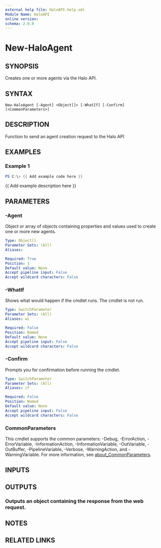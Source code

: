 ```yaml
---
external help file: HaloAPI-help.xml
Module Name: HaloAPI
online version:
schema: 2.0.0
---
```


# New-HaloAgent

## SYNOPSIS
Creates one or more agents via the Halo API.

## SYNTAX

```
New-HaloAgent [-Agent] <Object[]> [-WhatIf] [-Confirm] [<CommonParameters>]
```

## DESCRIPTION
Function to send an agent creation request to the Halo API

## EXAMPLES

### Example 1
```powershell
PS C:\> {{ Add example code here }}
```

{{ Add example description here }}

## PARAMETERS

### -Agent
Object or array of objects containing properties and values used to create one or more new agents.

```yaml
Type: Object[]
Parameter Sets: (All)
Aliases:

Required: True
Position: 1
Default value: None
Accept pipeline input: False
Accept wildcard characters: False
```

### -WhatIf
Shows what would happen if the cmdlet runs.
The cmdlet is not run.

```yaml
Type: SwitchParameter
Parameter Sets: (All)
Aliases: wi

Required: False
Position: Named
Default value: None
Accept pipeline input: False
Accept wildcard characters: False
```

### -Confirm
Prompts you for confirmation before running the cmdlet.

```yaml
Type: SwitchParameter
Parameter Sets: (All)
Aliases: cf

Required: False
Position: Named
Default value: None
Accept pipeline input: False
Accept wildcard characters: False
```

### CommonParameters
This cmdlet supports the common parameters: -Debug, -ErrorAction, -ErrorVariable, -InformationAction, -InformationVariable, -OutVariable, -OutBuffer, -PipelineVariable, -Verbose, -WarningAction, and -WarningVariable. For more information, see [about_CommonParameters](http://go.microsoft.com/fwlink/?LinkID=113216).

## INPUTS

## OUTPUTS

### Outputs an object containing the response from the web request.
## NOTES

## RELATED LINKS
